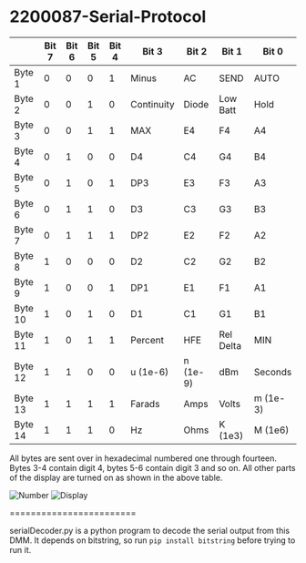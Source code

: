 2200087-Serial-Protocol
=======================
|         | Bit 7 | Bit 6 | Bit 5 | Bit 4 | Bit 3      | Bit 2    | Bit 1     | Bit 0    | 
|---------|-------|-------|-------|-------|------------|----------|-----------|----------| 
| Byte 1  | 0     | 0     | 0     | 1     | Minus      | AC       | SEND      | AUTO     | 
| Byte 2  | 0     | 0     | 1     | 0     | Continuity | Diode    | Low Batt  | Hold     | 
| Byte 3  | 0     | 0     | 1     | 1     | MAX        | E4       | F4        | A4       | 
| Byte 4  | 0     | 1     | 0     | 0     | D4         | C4       | G4        | B4       | 
| Byte 5  | 0     | 1     | 0     | 1     | DP3        | E3       | F3        | A3       | 
| Byte 6  | 0     | 1     | 1     | 0     | D3         | C3       | G3        | B3       | 
| Byte 7  | 0     | 1     | 1     | 1     | DP2        | E2       | F2        | A2       | 
| Byte 8  | 1     | 0     | 0     | 0     | D2         | C2       | G2        | B2       | 
| Byte 9  | 1     | 0     | 0     | 1     | DP1        | E1       | F1        | A1       | 
| Byte 10 | 1     | 0     | 1     | 0     | D1         | C1       | G1        | B1       | 
| Byte 11 | 1     | 0     | 1     | 1     | Percent    | HFE      | Rel Delta | MIN      | 
| Byte 12 | 1     | 1     | 0     | 0     | u (1e-6)   | n (1e-9) | dBm       | Seconds  | 
| Byte 13 | 1     | 1     | 1     | 1     | Farads     | Amps     | Volts     | m (1e-3) | 
| Byte 14 | 1     | 1     | 1     | 0     | Hz         | Ohms     | K (1e3)   | M (1e6)  | 

All bytes are sent over in hexadecimal numbered one through fourteen. Bytes 3-4 contain digit 4, bytes 5-6 contain digit 3 and so on. All other parts of the display are turned on as shown in the above table. 

![Number](https://cloud.githubusercontent.com/assets/5304541/6250379/6ab9de40-b75b-11e4-9444-c7d69e58e5ff.png)
![Display](https://cloud.githubusercontent.com/assets/5304541/6250469/03216f4a-b75c-11e4-92eb-9b6d7568b3a8.png)

========================

serialDecoder.py is a python program to decode the serial output from this DMM. It depends on bitstring, so run ```pip install bitstring``` before trying to run it. 
